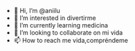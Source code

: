 - 👋 Hi, I’m @aniilu
- 👀 I’m interested in divertirme 
- 🌱 I’m currently learning medicina
- 💞️ I’m looking to collaborate on mi vida
- 📫 How to reach me vida,compréndeme 

<!---
91nxlups/91nxlups is a ✨ special ✨ repository because its `README.md` (this file) appears on your GitHub profile.
You can click the Preview link to take a look at your changes.
--->
